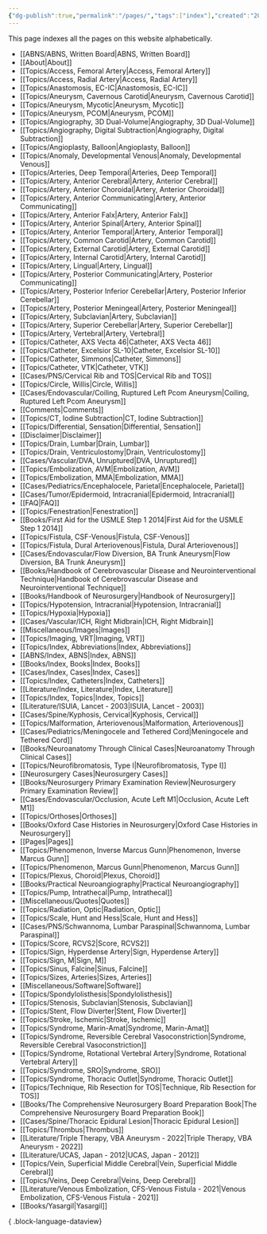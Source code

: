 ```yaml
---
{"dg-publish":true,"permalink":"/pages/","tags":["index"],"created":"2023-11-15T17:29:52.000-08:00","updated":"2024-01-11T13:57:45.468-08:00"}
---
```



This page indexes all the pages on this website alphabetically.

- [[ABNS/ABNS, Written Board\|ABNS, Written Board]]
- [[About\|About]]
- [[Topics/Access, Femoral Artery\|Access, Femoral Artery]]
- [[Topics/Access, Radial Artery\|Access, Radial Artery]]
- [[Topics/Anastomosis, EC-IC\|Anastomosis, EC-IC]]
- [[Topics/Aneurysm, Cavernous Carotid\|Aneurysm, Cavernous Carotid]]
- [[Topics/Aneurysm, Mycotic\|Aneurysm, Mycotic]]
- [[Topics/Aneurysm, PCOM\|Aneurysm, PCOM]]
- [[Topics/Angiography, 3D Dual-Volume\|Angiography, 3D Dual-Volume]]
- [[Topics/Angiography, Digital Subtraction\|Angiography, Digital Subtraction]]
- [[Topics/Angioplasty, Balloon\|Angioplasty, Balloon]]
- [[Topics/Anomaly, Developmental Venous\|Anomaly, Developmental Venous]]
- [[Topics/Arteries, Deep Temporal\|Arteries, Deep Temporal]]
- [[Topics/Artery, Anterior Cerebral\|Artery, Anterior Cerebral]]
- [[Topics/Artery, Anterior Choroidal\|Artery, Anterior Choroidal]]
- [[Topics/Artery, Anterior Communicating\|Artery, Anterior Communicating]]
- [[Topics/Artery, Anterior Falx\|Artery, Anterior Falx]]
- [[Topics/Artery, Anterior Spinal\|Artery, Anterior Spinal]]
- [[Topics/Artery, Anterior Temporal\|Artery, Anterior Temporal]]
- [[Topics/Artery, Common Carotid\|Artery, Common Carotid]]
- [[Topics/Artery, External Carotid\|Artery, External Carotid]]
- [[Topics/Artery, Internal Carotid\|Artery, Internal Carotid]]
- [[Topics/Artery, Lingual\|Artery, Lingual]]
- [[Topics/Artery, Posterior Communicating\|Artery, Posterior Communicating]]
- [[Topics/Artery, Posterior Inferior Cerebellar\|Artery, Posterior Inferior Cerebellar]]
- [[Topics/Artery, Posterior Meningeal\|Artery, Posterior Meningeal]]
- [[Topics/Artery, Subclavian\|Artery, Subclavian]]
- [[Topics/Artery, Superior Cerebellar\|Artery, Superior Cerebellar]]
- [[Topics/Artery, Vertebral\|Artery, Vertebral]]
- [[Topics/Catheter, AXS Vecta 46\|Catheter, AXS Vecta 46]]
- [[Topics/Catheter, Excelsior SL-10\|Catheter, Excelsior SL-10]]
- [[Topics/Catheter, Simmons\|Catheter, Simmons]]
- [[Topics/Catheter, VTK\|Catheter, VTK]]
- [[Cases/PNS/Cervical Rib and TOS\|Cervical Rib and TOS]]
- [[Topics/Circle, Willis\|Circle, Willis]]
- [[Cases/Endovascular/Coiling, Ruptured Left Pcom Aneurysm\|Coiling, Ruptured Left Pcom Aneurysm]]
- [[Comments\|Comments]]
- [[Topics/CT, Iodine Subtraction\|CT, Iodine Subtraction]]
- [[Topics/Differential, Sensation\|Differential, Sensation]]
- [[Disclaimer\|Disclaimer]]
- [[Topics/Drain, Lumbar\|Drain, Lumbar]]
- [[Topics/Drain, Ventriculostomy\|Drain, Ventriculostomy]]
- [[Cases/Vascular/DVA, Unruptured\|DVA, Unruptured]]
- [[Topics/Embolization, AVM\|Embolization, AVM]]
- [[Topics/Embolization, MMA\|Embolization, MMA]]
- [[Cases/Pediatrics/Encephalocele, Parietal\|Encephalocele, Parietal]]
- [[Cases/Tumor/Epidermoid, Intracranial\|Epidermoid, Intracranial]]
- [[FAQ\|FAQ]]
- [[Topics/Fenestration\|Fenestration]]
- [[Books/First Aid for the USMLE Step 1 2014\|First Aid for the USMLE Step 1 2014]]
- [[Topics/Fistula, CSF-Venous\|Fistula, CSF-Venous]]
- [[Topics/Fistula, Dural Arteriovenous\|Fistula, Dural Arteriovenous]]
- [[Cases/Endovascular/Flow Diversion, BA Trunk Aneurysm\|Flow Diversion, BA Trunk Aneurysm]]
- [[Books/Handbook of Cerebrovascular Disease and Neurointerventional Technique\|Handbook of Cerebrovascular Disease and Neurointerventional Technique]]
- [[Books/Handbook of Neurosurgery\|Handbook of Neurosurgery]]
- [[Topics/Hypotension, Intracranial\|Hypotension, Intracranial]]
- [[Topics/Hypoxia\|Hypoxia]]
- [[Cases/Vascular/ICH, Right Midbrain\|ICH, Right Midbrain]]
- [[Miscellaneous/Images\|Images]]
- [[Topics/Imaging, VRT\|Imaging, VRT]]
- [[Topics/Index, Abbreviations\|Index, Abbreviations]]
- [[ABNS/Index, ABNS\|Index, ABNS]]
- [[Books/Index, Books\|Index, Books]]
- [[Cases/Index, Cases\|Index, Cases]]
- [[Topics/Index, Catheters\|Index, Catheters]]
- [[Literature/Index, Literature\|Index, Literature]]
- [[Topics/Index, Topics\|Index, Topics]]
- [[Literature/ISUIA, Lancet - 2003\|ISUIA, Lancet - 2003]]
- [[Cases/Spine/Kyphosis, Cervical\|Kyphosis, Cervical]]
- [[Topics/Malformation, Arteriovenous\|Malformation, Arteriovenous]]
- [[Cases/Pediatrics/Meningocele and Tethered Cord\|Meningocele and Tethered Cord]]
- [[Books/Neuroanatomy Through Clinical Cases\|Neuroanatomy Through Clinical Cases]]
- [[Topics/Neurofibromatosis, Type I\|Neurofibromatosis, Type I]]
- [[Neurosurgery Cases\|Neurosurgery Cases]]
- [[Books/Neurosurgery Primary Examination Review\|Neurosurgery Primary Examination Review]]
- [[Cases/Endovascular/Occlusion, Acute Left M1\|Occlusion, Acute Left M1]]
- [[Topics/Orthoses\|Orthoses]]
- [[Books/Oxford Case Histories in Neurosurgery\|Oxford Case Histories in Neurosurgery]]
- [[Pages\|Pages]]
- [[Topics/Phenomenon, Inverse Marcus Gunn\|Phenomenon, Inverse Marcus Gunn]]
- [[Topics/Phenomenon, Marcus Gunn\|Phenomenon, Marcus Gunn]]
- [[Topics/Plexus, Choroid\|Plexus, Choroid]]
- [[Books/Practical Neuroangiography\|Practical Neuroangiography]]
- [[Topics/Pump, Intrathecal\|Pump, Intrathecal]]
- [[Miscellaneous/Quotes\|Quotes]]
- [[Topics/Radiation, Optic\|Radiation, Optic]]
- [[Topics/Scale, Hunt and Hess\|Scale, Hunt and Hess]]
- [[Cases/PNS/Schwannoma, Lumbar Paraspinal\|Schwannoma, Lumbar Paraspinal]]
- [[Topics/Score, RCVS2\|Score, RCVS2]]
- [[Topics/Sign, Hyperdense Artery\|Sign, Hyperdense Artery]]
- [[Topics/Sign, M\|Sign, M]]
- [[Topics/Sinus, Falcine\|Sinus, Falcine]]
- [[Topics/Sizes, Arteries\|Sizes, Arteries]]
- [[Miscellaneous/Software\|Software]]
- [[Topics/Spondylolisthesis\|Spondylolisthesis]]
- [[Topics/Stenosis, Subclavian\|Stenosis, Subclavian]]
- [[Topics/Stent, Flow Diverter\|Stent, Flow Diverter]]
- [[Topics/Stroke, Ischemic\|Stroke, Ischemic]]
- [[Topics/Syndrome, Marin-Amat\|Syndrome, Marin-Amat]]
- [[Topics/Syndrome, Reversible Cerebral Vasoconstriction\|Syndrome, Reversible Cerebral Vasoconstriction]]
- [[Topics/Syndrome, Rotational Vertebral Artery\|Syndrome, Rotational Vertebral Artery]]
- [[Topics/Syndrome, SRO\|Syndrome, SRO]]
- [[Topics/Syndrome, Thoracic Outlet\|Syndrome, Thoracic Outlet]]
- [[Topics/Technique, Rib Resection for TOS\|Technique, Rib Resection for TOS]]
- [[Books/The Comprehensive Neurosurgery Board Preparation Book\|The Comprehensive Neurosurgery Board Preparation Book]]
- [[Cases/Spine/Thoracic Epidural Lesion\|Thoracic Epidural Lesion]]
- [[Topics/Thrombus\|Thrombus]]
- [[Literature/Triple Therapy, VBA Aneurysm - 2022\|Triple Therapy, VBA Aneurysm - 2022]]
- [[Literature/UCAS, Japan - 2012\|UCAS, Japan - 2012]]
- [[Topics/Vein, Superficial Middle Cerebral\|Vein, Superficial Middle Cerebral]]
- [[Topics/Veins, Deep Cerebral\|Veins, Deep Cerebral]]
- [[Literature/Venous Embolization, CFS-Venous Fistula - 2021\|Venous Embolization, CFS-Venous Fistula - 2021]]
- [[Books/Yasargil\|Yasargil]]

{ .block-language-dataview}
